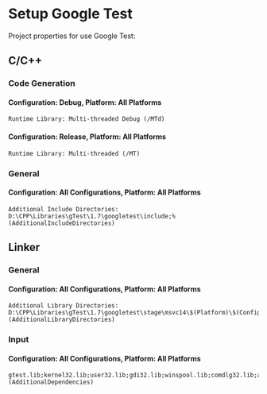 # Setup Google Test

Project properties for use Google Test:

## C/C++

### Code Generation

#### Configuration: Debug, Platform: All Platforms

	Runtime Library: Multi-threaded Debug (/MTd)
	
#### Configuration: Release, Platform: All Platforms

	Runtime Library: Multi-threaded (/MT)
	
### General

#### Configuration: All Configurations, Platform: All Platforms

	Additional Include Directories: D:\CPP\Libraries\gTest\1.7\googletest\include;%(AdditionalIncludeDirectories)
	
## Linker

### General
	
#### Configuration: All Configurations, Platform: All Platforms

	Additional Library Directories: D:\CPP\Libraries\gTest\1.7\googletest\stage\msvc14\$(Platform)\$(Configuration);%(AdditionalLibraryDirectories)
	
### Input	
	
#### Configuration: All Configurations, Platform: All Platforms

	gtest.lib;kernel32.lib;user32.lib;gdi32.lib;winspool.lib;comdlg32.lib;advapi32.lib;shell32.lib;ole32.lib;oleaut32.lib;uuid.lib;odbc32.lib;odbccp32.lib;%(AdditionalDependencies)
